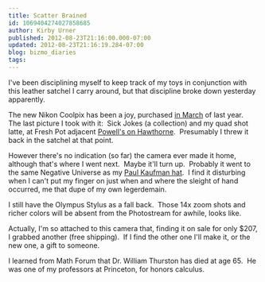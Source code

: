 ```yaml
---
title: Scatter Brained
id: 1069404274027858685
author: Kirby Urner
published: 2012-08-23T21:16:00.000-07:00
updated: 2012-08-23T21:16:19.284-07:00
blog: bizmo_diaries
tags: 
---
```


I've been disciplining myself to keep track of my toys in conjunction with this leather satchel I carry around, but that discipline broke down yesterday apparently.

The new Nikon Coolpix has been a joy, purchased [in March](http://worldgame.blogspot.com/2012/03/music-as-water.html) of last year.  The last picture I took with it:  Sick Jokes (a collection) and my quad shot latte, at Fresh Pot adjacent [Powell's on Hawthorne](http://www.powells.com/locations/powells-books-on-hawthorne/).  Presumably I threw it back in the satchel at that point.

However there's no indication (so far) the camera ever made it home, although that's where I went next.  Maybe it'll turn up.  Probably it went to the same Negative Universe as my [Paul Kaufman hat](http://www.flickr.com/photos/kirbyurner/2925326629/).  I find it disturbing when I can't put my finger on just when and where the sleight of hand occurred, me that dupe of my own legerdemain.

I still have the Olympus Stylus as a fall back.  Those 14x zoom shots and richer colors will be absent from the Photostream for awhile, looks like.

Actually, I'm so attached to this camera that, finding it on sale for only $207, I grabbed another (free shipping).  If I find the other one I'll make it, or the new one, a gift to someone.

I learned from Math Forum that Dr. William Thurston has died at age 65.  He was one of my professors at Princeton, for honors calculus.